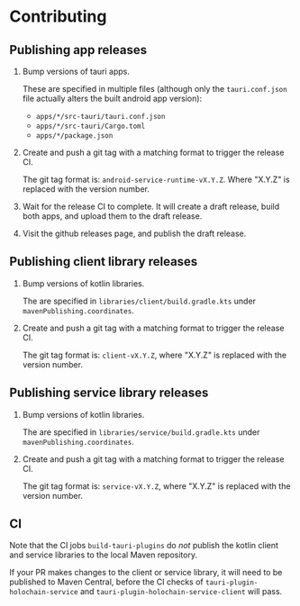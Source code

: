 # Contributing

## Publishing app releases

1. Bump versions of tauri apps.

    These are specified in multiple files (although only the `tauri.conf.json` file actually alters the built android app version):
    - `apps/*/src-tauri/tauri.conf.json`
    - `apps/*/src-tauri/Cargo.toml`
    - `apps/*/package.json`

2. Create and push a git tag with a matching format to trigger the release CI.

    The git tag format is: `android-service-runtime-vX.Y.Z`. Where "X.Y.Z" is replaced with the version number.

3. Wait for the release CI to complete. It will create a draft release, build both apps, and upload them to the draft release.
4. Visit the github releases page, and publish the draft release.


## Publishing client library releases

1. Bump versions of kotlin libraries.

    The are specified in `libraries/client/build.gradle.kts` under `mavenPublishing.coordinates`.

2. Create and push a git tag with a matching format to trigger the release CI.

    The git tag format is: `client-vX.Y.Z`, where "X.Y.Z" is replaced with the version number.

## Publishing service library releases

1. Bump versions of kotlin libraries.

    The are specified in `libraries/service/build.gradle.kts` under `mavenPublishing.coordinates`.

2. Create and push a git tag with a matching format to trigger the release CI.

    The git tag format is: `service-vX.Y.Z`, where "X.Y.Z" is replaced with the version number.

## CI

Note that the CI jobs `build-tauri-plugins` do *not* publish the kotlin client and service libraries to the local Maven repository.

If your PR makes changes to the client or service library, it will need to be published to Maven Central, before the CI checks of `tauri-plugin-holochain-service` and `tauri-plugin-holochain-service-client` will pass.